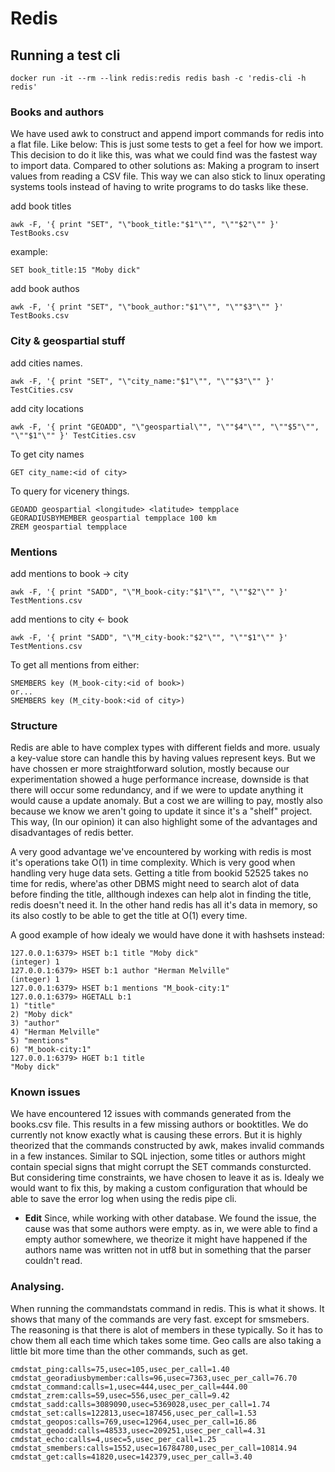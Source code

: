 # Redis

## Running a test cli
```
docker run -it --rm --link redis:redis redis bash -c 'redis-cli -h redis'
```

### Books and authors
We have used awk to construct and append import commands for redis into a flat file. Like below: This is just some tests to get a feel for how we import. This decision to do it like this, was what we could find was the fastest way to import data. Compared to other solutions as: Making a program to insert values from reading a CSV file. This way we can also stick to linux operating systems tools instead of having to write programs to do tasks like these.

add book titles
```
awk -F, '{ print "SET", "\"book_title:"$1"\"", "\""$2"\"" }' TestBooks.csv
```
example:
```
SET book_title:15 "Moby dick"
```

add book authos
```
awk -F, '{ print "SET", "\"book_author:"$1"\"", "\""$3"\"" }' TestBooks.csv
```

### City & geospartial stuff

add cities names.
```
awk -F, '{ print "SET", "\"city_name:"$1"\"", "\""$3"\"" }' TestCities.csv
```

add city locations
```
awk -F, '{ print "GEOADD", "\"geospartial\"", "\""$4"\"", "\""$5"\"", "\""$1"\"" }' TestCities.csv
```

To get city names
```
GET city_name:<id of city>
```

To query for vicenery things.
```
GEOADD geospartial <longitude> <latitude> tempplace
GEORADIUSBYMEMBER geospartial tempplace 100 km
ZREM geospartial tempplace
```


### Mentions

add mentions to book -> city
```
awk -F, '{ print "SADD", "\"M_book-city:"$1"\"", "\""$2"\"" }' TestMentions.csv
```

add mentions to city <- book
```
awk -F, '{ print "SADD", "\"M_city-book:"$2"\"", "\""$1"\"" }' TestMentions.csv
```

To get all mentions from either:
```
SMEMBERS key (M_book-city:<id of book>)
or...
SMEMBERS key (M_city-book:<id of city>)
```

### Structure
Redis are able to have complex types with different fields and more. usualy a key-value store can handle this by having values represent keys. But we have chossen er more straightforward solution, mostly because our experimentation showed a huge performance increase, downside is that there will occur some redundancy, and if we were to update anything it would cause a update anomaly. But a cost we are willing to pay, mostly also because we know we aren't going to update it since it's a "shelf" project. This way, (In our opinion) it can also highlight some of the advantages and disadvantages of redis better.

A very good advantage we've encountered by working with redis is most it's operations take O(1) in time complexity. Which is very good when handling very huge data sets. Getting a title from bookid 52525 takes no time for redis, where'as other DBMS might need to search alot of data before finding the title, allthough indexes can help alot in finding the title, redis doesn't need it. In the other hand redis has all it's data in memory, so its also costly to be able to get the title at O(1) every time.

A good example of how idealy we would have done it with hashsets instead:
```
127.0.0.1:6379> HSET b:1 title "Moby dick"
(integer) 1
127.0.0.1:6379> HSET b:1 author "Herman Melville"
(integer) 1
127.0.0.1:6379> HSET b:1 mentions "M_book-city:1"
127.0.0.1:6379> HGETALL b:1
1) "title"
2) "Moby dick"
3) "author"
4) "Herman Melville"
5) "mentions"
6) "M_book-city:1"
127.0.0.1:6379> HGET b:1 title
"Moby dick"
```

### Known issues
We have encountered 12 issues with commands generated from the books.csv file. This results in a few missing authors or booktitles. We do currently not know exactly what is causing these errors. But it is highly theorized that the commands constructed by awk, makes invalid commands in a few instances. Similar to SQL injection, some titles or authors might contain special signs that might corrupt the SET commands consturcted. But considering time constraints, we have chosen to leave it as is. Idealy we would want to fix this, by making a custom configuration that whould be able to save the error log when using the redis pipe cli.

- **Edit** Since, while working with other database. We found the issue, the cause was that some authors were empty. as in, we were able to find a empty author somewhere, we theorize it might have happened if the authors name was written not in utf8 but in something that the parser couldn't read.

### Analysing.
When running the commandstats command in redis. This is what it shows. It shows that many of the commands are very fast. except for smsmebers. The reasoning is that there is alot of members in these typically. So it has to chow them all each time which takes some time. Geo calls are also taking a little bit more time than the other commands, such as get.
```
cmdstat_ping:calls=75,usec=105,usec_per_call=1.40
cmdstat_georadiusbymember:calls=96,usec=7363,usec_per_call=76.70
cmdstat_command:calls=1,usec=444,usec_per_call=444.00
cmdstat_zrem:calls=59,usec=556,usec_per_call=9.42
cmdstat_sadd:calls=3089090,usec=5369028,usec_per_call=1.74
cmdstat_set:calls=122813,usec=187456,usec_per_call=1.53
cmdstat_geopos:calls=769,usec=12964,usec_per_call=16.86
cmdstat_geoadd:calls=48533,usec=209251,usec_per_call=4.31
cmdstat_echo:calls=4,usec=5,usec_per_call=1.25
cmdstat_smembers:calls=1552,usec=16784780,usec_per_call=10814.94
cmdstat_get:calls=41820,usec=142379,usec_per_call=3.40
```
